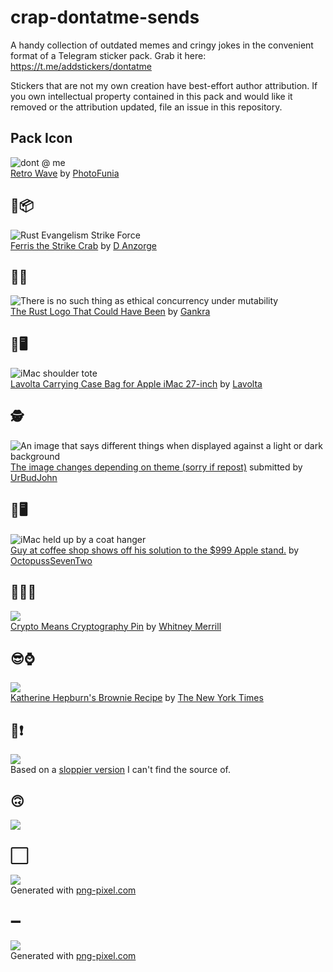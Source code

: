 # crap-dontatme-sends
A handy collection of outdated memes and cringy jokes in the convenient format of a Telegram sticker pack. Grab it here: https://t.me/addstickers/dontatme

Stickers that are not my own creation have best-effort author attribution. If you own intellectual property contained in this pack and would like it removed or the attribution updated, file an issue in this repository.

## Pack Icon
![](icon.png "dont @ me")  
[Retro Wave](https://photofunia.com/categories/lab/retro-wave) by [PhotoFunia](https://photofunia.com/)

## 🦀📦
![](rust-evangelism-strike-force.png "Rust Evangelism Strike Force")  
[Ferris the Strike Crab](https://redd.it/8y13ug) by [D Anzorge](https://dee.underscore.world/)

## 🦀💨
![](no-ethical-concurrency.png "There is no such thing as ethical concurrency under mutability")  
[The Rust Logo That Could Have Been](https://twitter.com/Gankra_/status/1261297880297615362) by [Gankra](https://gankra.github.io/)

## 👜🖥
![](imac-tote.png "iMac shoulder tote")  
[Lavolta Carrying Case Bag for Apple iMac 27-inch](https://www.amazon.com/gp/product/B01DYHDQNI/) by [Lavolta](http://lavolta.co.uk/index.html)

## 🕵️
![](dark-theme-checker.png "An image that says different things when displayed against a light or dark background")  
[The image changes depending on theme (sorry if repost)](https://www.reddit.com/r/interestingasfuck/comments/cu1q47/the_image_changes_depending_on_theme_sorry_if/) submitted by [UrBudJohn](https://www.reddit.com/user/UrBudJohn/)

## 🤔🖥
![](imac-hanger.png "iMac held up by a coat hanger")  
[Guy at coffee shop shows off his solution to the $999 Apple stand.](https://imgur.com/gallery/YccffgO) by [OctopussSevenTwo](https://imgur.com/user/OctopussSevenTwo)

## 🔐❌💲
![](crypto-means-cryptography.png)  
[Crypto Means Cryptography Pin](https://twitter.com/wbm312/status/1006369908676952064) by [Whitney Merrill](https://whitneymerrill.com/)

## 😎⌚️
![](cool-for-a-few-minutes.png)  
[Katherine Hepburn's Brownie Recipe](https://www.facebook.com/nytimes/videos/1601644973213297/) by [The New York Times](https://www.nytimes.com/)

## 🛌❗️
![](go-to-bed.png)  
Based on a [sloppier version](https://imgur.com/t/monopoly/k8YhzR9) I can't find the source of.

## 🙃
![](thanks-i-hate-it.png)  

## ⬜️
![](blank-vertical.png)  
Generated with [png-pixel.com](http://png-pixel.com/)

## ➖
![](blank-horizontal.png)  
Generated with [png-pixel.com](http://png-pixel.com/)

